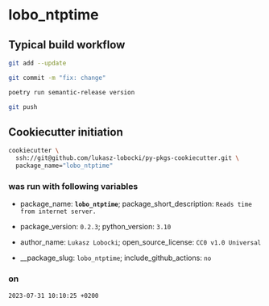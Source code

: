 # lobo_ntptime

## Typical build workflow

```bash
git add --update
```

```bash
git commit -m "fix: change"
```

```bash
poetry run semantic-release version
```

```bash
git push
```

## Cookiecutter initiation

```bash
cookiecutter \
  ssh://git@github.com/lukasz-lobocki/py-pkgs-cookiecutter.git \
  package_name="lobo_ntptime"
```

### was run with following variables

- package_name: **`lobo_ntptime`**;
package_short_description: `Reads time from internet server.`

- package_version: `0.2.3`; python_version: `3.10`

- author_name: `Lukasz Lobocki`;
open_source_license: `CC0 v1.0 Universal`

- __package_slug: `lobo_ntptime`; include_github_actions: `no`

### on

`2023-07-31 10:10:25 +0200`
